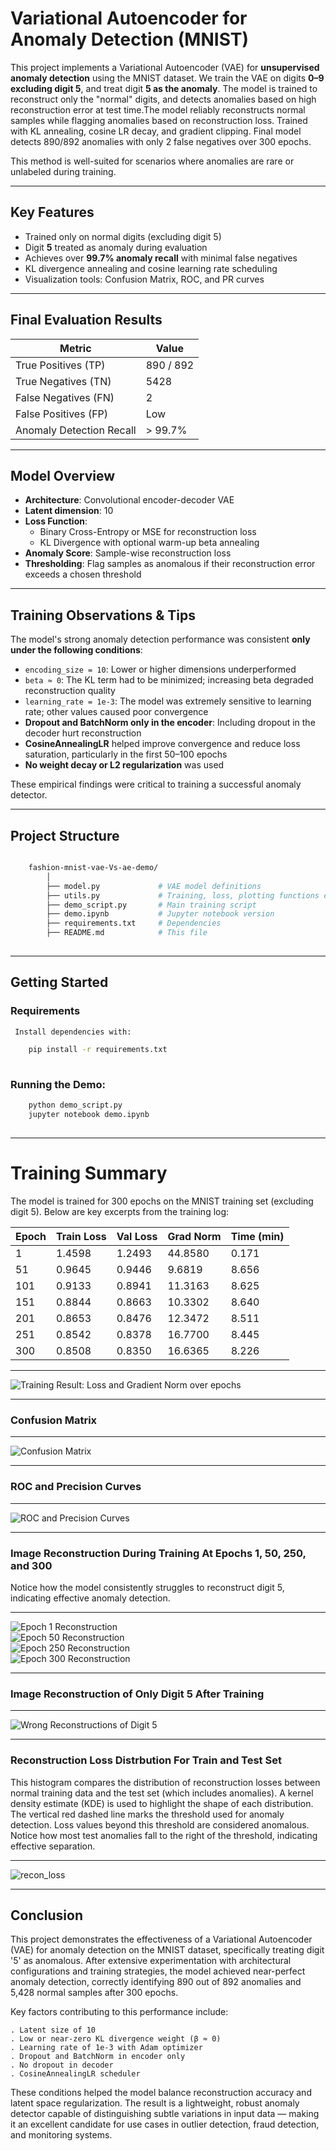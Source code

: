 # Variational Autoencoder for Anomaly Detection (MNIST)

This project implements a Variational Autoencoder (VAE) for **unsupervised anomaly detection** using
the MNIST dataset. We train the VAE on digits **0–9 excluding digit 5**, and treat digit **5 as the
anomaly**. The model is trained to reconstruct only the "normal" digits, and detects anomalies based
on high reconstruction error at test time.The model reliably reconstructs normal samples while flagging
anomalies based on reconstruction loss. Trained with KL annealing, cosine LR decay, and gradient clipping. Final model
detects 890/892 anomalies with only 2 false negatives over 300 epochs.

This method is well-suited for scenarios where anomalies are rare or unlabeled during training.

---

## Key Features

- Trained only on normal digits (excluding digit 5)
- Digit **5** treated as anomaly during evaluation
- Achieves over **99.7% anomaly recall** with minimal false negatives
- KL divergence annealing and cosine learning rate scheduling
- Visualization tools: Confusion Matrix, ROC, and PR curves

---

## Final Evaluation Results

| Metric                  | Value         |
|-------------------------|---------------|
| True Positives (TP)     | 890 / 892     |
| True Negatives (TN)     | 5428          |
| False Negatives (FN)    | 2             |
| False Positives (FP)    | Low           |
| Anomaly Detection Recall| > 99.7%       |

---

## Model Overview

- **Architecture**: Convolutional encoder-decoder VAE
- **Latent dimension**: 10
- **Loss Function**:
  - Binary Cross-Entropy or MSE for reconstruction loss
  - KL Divergence with optional warm-up beta annealing
- **Anomaly Score**: Sample-wise reconstruction loss
- **Thresholding**: Flag samples as anomalous if their reconstruction error exceeds a chosen threshold

---

## Training Observations & Tips

The model's strong anomaly detection performance was consistent **only under the following conditions**:

- `encoding_size = 10`: Lower or higher dimensions underperformed
- `beta ≈ 0`: The KL term had to be minimized; increasing beta degraded reconstruction quality
- `learning_rate = 1e-3`: The model was extremely sensitive to learning rate; other values caused poor convergence
- **Dropout and BatchNorm only in the encoder**: Including dropout in the decoder hurt reconstruction
- **CosineAnnealingLR** helped improve convergence and reduce loss saturation, particularly in the first 50–100 epochs
- **No weight decay or L2 regularization** was used

These empirical findings were critical to training a successful anomaly detector.

---

##  Project Structure

```bash

    fashion-mnist-vae-Vs-ae-demo/
        │
        ├── model.py             # VAE model definitions
        ├── utils.py             # Training, loss, plotting functions etc..
        ├── demo_script.py       # Main training script
        ├── demo.ipynb           # Jupyter notebook version
        ├── requirements.txt     # Dependencies
        ├── README.md            # This file
        
```
---

## Getting Started

### Requirements

```bash
 Install dependencies with:

    pip install -r requirements.txt
    
```
 ### Running the Demo:
 ```bash
     python demo_script.py
     jupyter notebook demo.ipynb
     
```
---

# Training Summary

The model is trained for 300 epochs on the MNIST training set (excluding digit 5). Below are key excerpts
from the training log:

| Epoch | Train Loss | Val Loss | Grad Norm | Time (min) |
|-------|------------|----------|-----------|------------|
| 1     | 1.4598     | 1.2493   | 44.8580   | 0.171      |
| 51    | 0.9645     | 0.9446   | 9.6819    | 8.656      |
| 101   | 0.9133     | 0.8941   | 11.3163   | 8.625      |
| 151   | 0.8844     | 0.8663   | 10.3302   | 8.640      |
| 201   | 0.8653     | 0.8476   | 12.3472   | 8.511      |
| 251   | 0.8542     | 0.8378   | 16.7700   | 8.445      |
| 300   | 0.8508     | 0.8350   | 16.6365   | 8.226      |

---

![Training Result: Loss and Gradient Norm over epochs](train.png)

---

### Confusion Matrix

---

![Confusion Matrix](confusion.png)

---

### ROC and Precision Curves

---

![ROC and Precision Curves](roc.png)

---

### Image Reconstruction During Training At Epochs 1, 50, 250, and 300

Notice how the model consistently struggles to reconstruct digit 5, indicating effective anomaly
detection.

---

![Epoch 1 Reconstruction](epoch_1.png)  
![Epoch 50 Reconstruction](epoch_50.png)  
![Epoch 250 Reconstruction](epoch_250.png)  
![Epoch 300 Reconstruction](epoch_300.png)

---

### Image Reconstruction of Only Digit 5 After Training

---

![Wrong Reconstructions of Digit 5](wrong_recon_5.png)

---


### Reconstruction Loss Distrbution For Train and Test Set

This histogram compares the distribution of reconstruction losses between normal training data and
the test set (which includes anomalies). A kernel density estimate (KDE) is used to highlight the
shape of each distribution. The vertical red dashed line marks the threshold used for anomaly detection.
Loss values beyond this threshold are considered anomalous. Notice how most test anomalies fall to the
right of the threshold, indicating effective separation.


---

![recon_loss](recon_loss.png)

---


## Conclusion

This project demonstrates the effectiveness of a Variational Autoencoder (VAE) for anomaly detection
on the MNIST dataset, specifically treating digit '5' as anomalous. After extensive experimentation
with architectural configurations and training strategies, the model achieved near-perfect anomaly
detection, correctly identifying 890 out of 892 anomalies and 5,428 normal samples after 300 epochs.

Key factors contributing to this performance include:

    . Latent size of 10
    . Low or near-zero KL divergence weight (β ≈ 0)
    . Learning rate of 1e-3 with Adam optimizer
    . Dropout and BatchNorm in encoder only
    . No dropout in decoder
    . CosineAnnealingLR scheduler

These conditions helped the model balance reconstruction accuracy and latent space regularization.
The result is a lightweight, robust anomaly detector capable of distinguishing subtle variations in
input data — making it an excellent candidate for use cases in outlier detection, fraud detection,
and monitoring systems.

